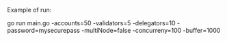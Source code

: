 Example of run:

go run main.go -accounts=50 -validators=5 -delegators=10 -password=mysecurepass -multiNode=false -concurreny=100 -buffer=1000
